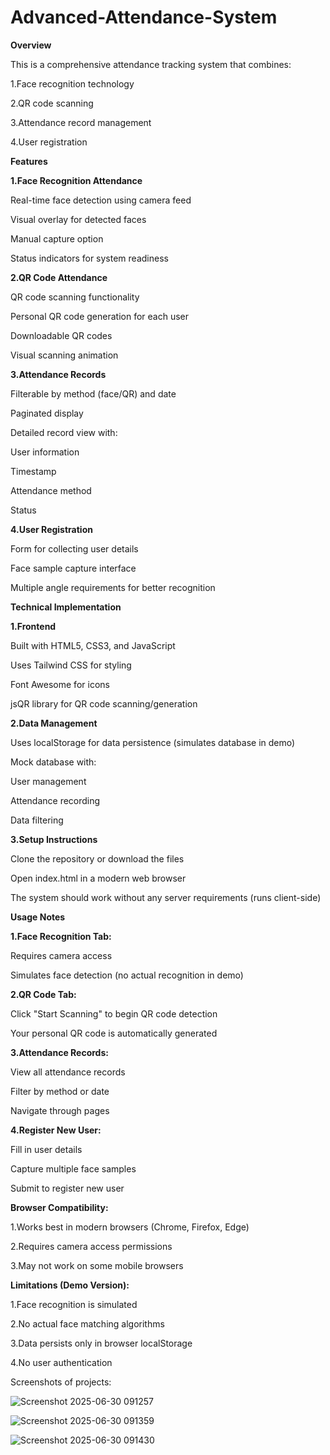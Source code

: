 # Advanced-Attendance-System

**Overview**

This is a comprehensive attendance tracking system that combines:

1.Face recognition technology

2.QR code scanning

3.Attendance record management

4.User registration

**Features**

**1.Face Recognition Attendance**

Real-time face detection using camera feed

Visual overlay for detected faces

Manual capture option

Status indicators for system readiness

**2.QR Code Attendance**

QR code scanning functionality

Personal QR code generation for each user

Downloadable QR codes

Visual scanning animation

**3.Attendance Records**

Filterable by method (face/QR) and date

Paginated display

Detailed record view with:

User information

Timestamp

Attendance method

Status

**4.User Registration**

Form for collecting user details

Face sample capture interface

Multiple angle requirements for better recognition

**Technical Implementation**

**1.Frontend**

Built with HTML5, CSS3, and JavaScript

Uses Tailwind CSS for styling

Font Awesome for icons

jsQR library for QR code scanning/generation

**2.Data Management**

Uses localStorage for data persistence (simulates database in demo)

Mock database with:

User management

Attendance recording

Data filtering

**3.Setup Instructions**

Clone the repository or download the files

Open index.html in a modern web browser

The system should work without any server requirements (runs client-side)

**Usage Notes**

**1.Face Recognition Tab:**

Requires camera access

Simulates face detection (no actual recognition in demo)

**2.QR Code Tab:**

Click "Start Scanning" to begin QR code detection

Your personal QR code is automatically generated

**3.Attendance Records:**

View all attendance records

Filter by method or date

Navigate through pages

**4.Register New User:**

Fill in user details

Capture multiple face samples

Submit to register new user

**Browser Compatibility:**

1.Works best in modern browsers (Chrome, Firefox, Edge)

2.Requires camera access permissions

3.May not work on some mobile browsers

**Limitations (Demo Version):**

1.Face recognition is simulated

2.No actual face matching algorithms

3.Data persists only in browser localStorage

4.No user authentication

Screenshots of projects:

![Screenshot 2025-06-30 091257](https://github.com/user-attachments/assets/244cb7df-ac75-4fa1-b8a9-9c64e520a3f1)

![Screenshot 2025-06-30 091359](https://github.com/user-attachments/assets/d92c8c69-a143-4dde-9e6b-67f35490e6eb)

![Screenshot 2025-06-30 091430](https://github.com/user-attachments/assets/d1c524cc-e0a6-4e2c-a989-ed2e5af96285)

